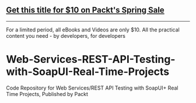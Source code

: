 ## [Get this title for $10 on Packt's Spring Sale](https://www.packt.com/V10509?utm_source=github&utm_medium=packt-github-repo&utm_campaign=spring_10_dollar_2022)
-----
For a limited period, all eBooks and Videos are only $10. All the practical content you need \- by developers, for developers

# Web-Services-REST-API-Testing-with-SoapUI-Real-Time-Projects
Code Repository for Web Services/REST API Testing with SoapUI+ Real Time Projects, Published by Packt
